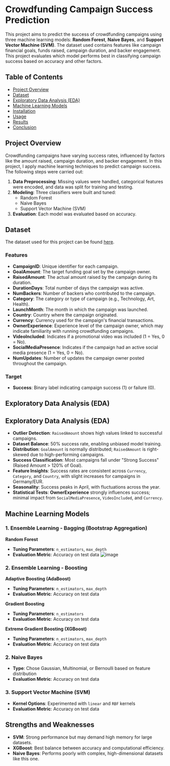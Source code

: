 # Crowdfunding Campaign Success Prediction

This project aims to predict the success of crowdfunding campaigns using three machine learning models: **Random Forest**, **Naive Bayes**, and **Support Vector Machine (SVM)**. The dataset used contains features like campaign financial goals, funds raised, campaign duration, and backer engagement. This project evaluates which model performs best in classifying campaign success based on accuracy and other factors.

## Table of Contents
- [Project Overview](#project-overview)
- [Dataset](#dataset)
- [Exploratory Data Analysis (EDA)](#exploratory-data-analysis-eda)
- [Machine Learning Models](#machine-learning-models)
- [Installation](#installation)
- [Usage](#usage)
- [Results](#results)
- [Conclusion](#conclusion)

## Project Overview

Crowdfunding campaigns have varying success rates, influenced by factors like the amount raised, campaign duration, and backer engagement. In this project, I apply machine learning techniques to predict campaign success. The following steps were carried out:

1. **Data Preprocessing**: Missing values were handled, categorical features were encoded, and data was split for training and testing.
2. **Modeling**: Three classifiers were built and tuned:
   - Random Forest
   - Naive Bayes
   - Support Vector Machine (SVM)
3. **Evaluation**: Each model was evaluated based on accuracy.

## Dataset

The dataset used for this project can be found [here](https://raw.githubusercontent.com/ArchanaInsights/Datasets/refs/heads/main/crowdfunding_campaign.csv).

### Features
- **CampaignID**: Unique identifier for each campaign.
- **GoalAmount**: The target funding goal set by the campaign owner.
- **RaisedAmount**: The actual amount raised by the campaign during its duration.
- **DurationDays**: Total number of days the campaign was active.
- **NumBackers**: Number of backers who contributed to the campaign.
- **Category**: The category or type of campaign (e.g., Technology, Art, Health).
- **LaunchMonth**: The month in which the campaign was launched.
- **Country**: Country where the campaign originated.
- **Currency**: Currency used for the campaign's financial transactions.
- **OwnerExperience**: Experience level of the campaign owner, which may indicate familiarity with running crowdfunding campaigns.
- **VideoIncluded**: Indicates if a promotional video was included (1 = Yes, 0 = No).
- **SocialMediaPresence**: Indicates if the campaign had an active social media presence (1 = Yes, 0 = No).
- **NumUpdates**: Number of updates the campaign owner posted throughout the campaign.

### Target
- **Success**: Binary label indicating campaign success (1) or failure (0).

## Exploratory Data Analysis (EDA)

## Exploratory Data Analysis (EDA)

- **Outlier Detection**: `RaisedAmount` shows high values linked to successful campaigns.
- **Dataset Balance**: 50% success rate, enabling unbiased model training.
- **Distribution**: `GoalAmount` is normally distributed; `RaisedAmount` is right-skewed due to high-performing campaigns.
- **Success Classification**: Most campaigns fall under "Strong Success" (Raised Amount > 120% of Goal).
- **Feature Insights**: Success rates are consistent across `Currency`, `Category`, and `Country`, with slight increases for campaigns in Germany/EUR.
- **Seasonality**: Success peaks in April, with fluctuations across the year.
- **Statistical Tests**: **OwnerExperience** strongly influences success; minimal impact from `SocialMediaPresence`, `VideoIncluded`, and `Currency`.

## Machine Learning Models

### 1. Ensemble Learning - Bagging (Bootstrap Aggregation)
**Random Forest**
- **Tuning Parameters**: `n_estimators`, `max_depth`
- **Evaluation Metric**: Accuracy on test data
![image](https://github.com/user-attachments/assets/fe754038-dcc0-4b5f-97d7-9b2fdfe90a40)



### 2. Ensemble Learning - Boosting
**Adaptive Boosting (AdaBoost)**
- **Tuning Parameters**: `n_estimators`, `max_depth`
- **Evaluation Metric**: Accuracy on test data

**Gradient Boosting**
- **Tuning Parameters**: `n_estimators`
- **Evaluation Metric**: Accuracy on test data

**Extreme Gradient Boosting (XGBoost)**
- **Tuning Parameters**: `n_estimators`, `max_depth`
- **Evaluation Metric**: Accuracy on test data

### 2. Naive Bayes
- **Type**: Chose Gaussian, Multinomial, or Bernoulli based on feature distribution
- **Evaluation Metric**: Accuracy on test data

### 3. Support Vector Machine (SVM)
- **Kernel Options**: Experimented with `linear` and `RBF` kernels
- **Evaluation Metric**: Accuracy on test data

## **Strengths and Weaknesses**
- **SVM**: Strong performance but may demand high memory for large datasets.
- **XGBoost**: Best balance between accuracy and computational efficiency.
- **Naive Bayes**: Performs poorly with complex, high-dimensional datasets like this one.

